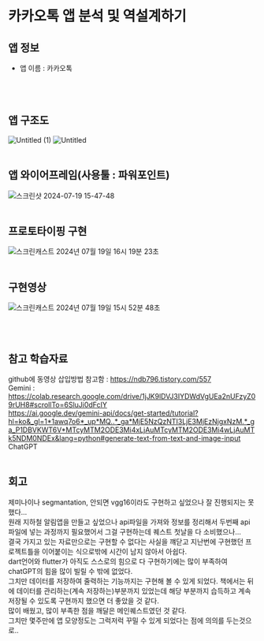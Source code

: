 # 카카오톡 앱 분석 및 역설계하기

## 앱 정보 
- 앱 이름 : 카카오톡<br><br>
 <br> <br>
## 앱 구조도    <br>
![Untitled (1)](https://github.com/user-attachments/assets/92038be4-3d64-42e7-9c0a-3cb6ff8e71e2) 
![Untitled](https://github.com/user-attachments/assets/f1866ad7-52e6-4fa3-b515-744c396a89b6)
 <br> <br>
## 앱 와이어프레임(사용툴 : 파워포인트) <br>
![스크린샷 2024-07-19 15-47-48](https://github.com/user-attachments/assets/98014813-69c5-4e1b-b6d4-bf72df043439)
 <br> <br>
## 프로토타이핑 구현  
![스크린캐스트 2024년 07월 19일 16시 19분 23초](https://github.com/user-attachments/assets/e0f5ec95-c400-4ade-86d0-3b4da2bd1be8)
 <br> <br>  
## 구현영상
![스크린캐스트 2024년 07월 19일 15시 52분 48초](https://github.com/user-attachments/assets/f2999b47-da5f-4f47-9844-2ff1cbde0316)


 <br> <br>  
## 참고 학습자료  
github에 동영상 삽입방법 참고함 : https://ndb796.tistory.com/557 <br>
Gemini : <br>
https://colab.research.google.com/drive/1jJK9lDVJ3IYDWdVgUEa2nUFzyZ09rUH8#scrollTo=6SluJi0dFcIY <br>
https://ai.google.dev/gemini-api/docs/get-started/tutorial?hl=ko&_gl=1*1awq7o6*_up*MQ..*_ga*MjE5NzQzNTI3LjE3MjEzNjgxNzM.*_ga_P1DBVKWT6V*MTcyMTM2ODE3Mi4xLjAuMTcyMTM2ODE3Mi4wLjAuMTk5NDM0NDEx&lang=python#generate-text-from-text-and-image-input <br>
ChatGPT <br>
<br>
## 회고  
제미나이나 segmantation, 안되면 vgg16이라도 구현하고 싶었으나 잘 진행되지는 못했다... <br>
원래 지하철 알림앱을 만들고 싶었으나 api파일을 가져와 정보를 정리해서 두번째 api 파일에 넣는 과정까지 필요했어서 그걸 구현하는데 퀘스트 첫날을 다 소비했으나...<br>
결국 가지고 있는 자료만으로는 구현할 수 없다는 사실을 꺠닫고 지난번에 구현했던 프로젝트틀을 이어붙이는 식으로밖에 시간이 남지 않아서 아쉽다.<br>
dart언어와 flutter가 아직도 스스로의 힘으로 다 구현하기에는 많이 부족하여 chatGPT의 힘을 많이 빌릴 수 밖에 없었다.<br>
그치만 데이터를 저장하여 줄력하는 기능까지는 구현해 볼 수 있게 되었다. 책에서는 뒤에 데이터를 관리하는(계속 저장하는)부분까지 있었는데 해당 부분까지 습득하고 계속 저장될 수 있도록 구현까지 했으면 더 좋았을 것 같다.<br>
많이 배웠고, 많이 부족한 점을 깨달은 메인퀘스트였던 것 같다.<br>
그치만 몇주만에 앱 모양정도는 그럭저럭 꾸밀 수 있게 되었다는 점에 의의를 두는것으로..<br>





